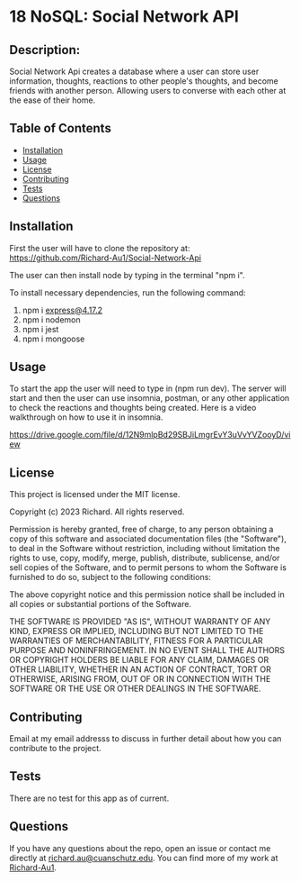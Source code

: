 # 18 NoSQL: Social Network API

## Description:
Social Network Api creates a database where a user can store user information, thoughts, reactions to other people's thoughts, and become friends with another person. Allowing users to converse with each other at the ease of their home. 

## Table of Contents
- [Installation](#installation)
- [Usage](#usage)
- [License](#license)
- [Contributing](#contributing)
- [Tests](#tests)
- [Questions](#questions)

## Installation

First the user will have to clone the repository at: https://github.com/Richard-Au1/Social-Network-Api

The user can then install node by typing in the terminal "npm i".

To install necessary dependencies, run the following command:

1. npm i express@4.17.2
2. npm i nodemon
3. npm i jest
4. npm i mongoose

## Usage

To start the app the user will need to type in (npm run dev). The server will start and then the user can use insomnia, postman, or any other application to check the reactions and thoughts being created. Here is a video walkthrough on how to use it in insomnia. 

https://drive.google.com/file/d/12N9mlpBd29SBJiLmgrEvY3uVvYVZooyD/view

## License
This project is licensed under the MIT license.

Copyright (c) 2023 Richard. All rights reserved.

Permission is hereby granted, free of charge, to any person obtaining a copy of this software and associated documentation files (the "Software"), to deal in the Software without restriction, including without limitation the rights to use, copy, modify, merge, publish, distribute, sublicense, and/or sell copies of the Software, and to permit persons to whom the Software is furnished to do so, subject to the following conditions:

The above copyright notice and this permission notice shall be included in all copies or substantial portions of the Software.

THE SOFTWARE IS PROVIDED "AS IS", WITHOUT WARRANTY OF ANY KIND, EXPRESS OR IMPLIED, INCLUDING BUT NOT LIMITED TO THE WARRANTIES OF MERCHANTABILITY, FITNESS FOR A PARTICULAR PURPOSE AND NONINFRINGEMENT. IN NO EVENT SHALL THE AUTHORS OR COPYRIGHT HOLDERS BE LIABLE FOR ANY CLAIM, DAMAGES OR OTHER LIABILITY, WHETHER IN AN ACTION OF CONTRACT, TORT OR OTHERWISE, ARISING FROM, OUT OF OR IN CONNECTION WITH THE SOFTWARE OR THE USE OR OTHER DEALINGS IN THE SOFTWARE.
  
## Contributing
Email at my email addresss to discuss in further detail about how you can contribute to the project.

## Tests

There are no test for this app as of current.
  
## Questions
If you have any questions about the repo, open an issue or contact me directly at [richard.au@cuanschutz.edu](mailto:richard.au@cuanschutz.edu). You can find more of my work at [Richard-Au1](https://github.com/Richard-Au1).


